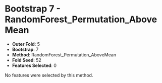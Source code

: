 # Bootstrap 7 - RandomForest_Permutation_AboveMean

- **Outer Fold**: 5
- **Bootstrap**: 7
- **Method**: RandomForest_Permutation_AboveMean
- **Fold Seed**: 52
- **Features Selected**: 0

No features were selected by this method.
